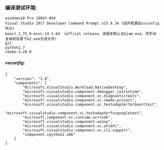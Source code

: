 ### 编译测试环境:
    windows10 Pro 19043.844
    Visual Studio 2017 Developer Command Prompt v15.9.34 (组件配置如vsconfig所示)
    boost_1_75_0-msvc-14.1-64 （offical release，该版本默认无bjam.exe，须手动复制同目录下b2.exe为该文件）
    git
    python2.7
    cmake-3.20.0

##### vsconfig:
```
{
	"version": "1.0",
	"components": [
		"Microsoft.VisualStudio.Workload.NativeDesktop",
		"microsoft.visualstudio.component.debugger.justintime",
		"microsoft.visualstudio.component.vc.diagnostictools",
		"microsoft.visualstudio.component.vc.cmake.project",
		"microsoft.visualstudio.component.vc.testadapterforboosttest",
		"microsoft.visualstudio.component.vc.testadapterforgoogletest",
		"microsoft.component.vc.runtime.ucrtsdk",
		"microsoft.visualstudio.component.winxp",
		"microsoft.visualstudio.component.vc.atlmfc",
		"microsoft.visualstudio.component.vc.cli.support",
		"component.cpython2.x86"
	]
}
```
